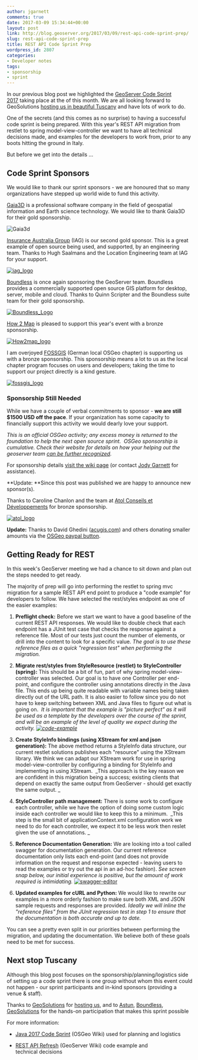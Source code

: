 ```yaml
---
author: jgarnett
comments: true
date: 2017-03-09 15:34:44+00:00
layout: post
link: http://blog.geoserver.org/2017/03/09/rest-api-code-sprint-prep/
slug: rest-api-code-sprint-prep
title: REST API Code Sprint Prep
wordpress_id: 2807
categories:
- Developer notes
tags:
- sponsorship
- sprint
---
```


In our previous blog post we highlighted the [GeoServer Code Sprint 2017](http://blog.geoserver.org/2017/01/23/geoserver-code-sprint-2017/) taking place at the of this month. We are all looking forward to GeoSolutions [hosting us in beautiful Tuscany](http://www.geo-solutions.it/blog/geoserver-code-sprint-2017/) and have lots of work to do.

One of the secrets (and this comes as no surprise) to having a successful code sprint is being prepared. With this year's REST API migration from restlet to spring model-view-controller we want to have all technical decisions made, and examples for the developers to work from, prior to any boots hitting the ground in Italy.

But before we get into the details ...


## Code Sprint Sponsors


We would like to thank our sprint sponsors - we are honoured that so many organizations have stepped up world wide to fund this activity.

[Gaia3D](http://www.gaia3d.com/en/) is a professional software company in the field of geospatial information and Earth science technology. We would like to thank Gaia3D for their gold sponsorship.

![Gaia3d](http://blog.geoserver.org/wp-content/uploads/2017/03/Gaia3d-300x112.png)

[Insurance Australia Group](http://iag.com.au/) (IAG) is our second gold sponsor. This is a great example of open source being used, and supported, by an engineering team. Thanks to Hugh Saalmans and the Location Engineering team at IAG for your support.

[![iag_logo](http://blog.geoserver.org/wp-content/uploads/2017/03/iag_logo-300x300.png)](http://blog.geoserver.org/wp-content/uploads/2017/03/iag_logo.png)

[Boundless](https://boundlessgeo.com/) is once again sponsoring the GeoServer team. Boundless provides a commercially supported open source GIS platform for desktop, server, mobile and cloud. Thanks to Quinn Scripter and the Boundless suite team for their gold sponsorship.



[![Boundless_Logo](http://blog.geoserver.org/wp-content/uploads/2017/03/Boundless_Logo.png)](http://blog.geoserver.org/wp-content/uploads/2017/03/Boundless_Logo.png)

[How 2 Map](http://www.how2map.com) is pleased to support this year's event with a bronze sponsorship.

[![How2map_logo](http://blog.geoserver.org/wp-content/uploads/2017/03/How2map_logo.png)](http://blog.geoserver.org/wp-content/uploads/2017/03/How2map_logo.png)

I am overjoyed [FOSSGIS](https://www.fossgis.de) (German local OSGeo chapter) is supporting us with a bronze sponsorship. This sponsorship means a lot to us as the local chapter program focuses on users and developers; taking the time to support our project directly is a kind gesture.

[![fossgis_logo](http://blog.geoserver.org/wp-content/uploads/2017/03/fossgis_logo.png)](http://blog.geoserver.org/wp-content/uploads/2017/03/fossgis_logo.png)




### Sponsorship Still Needed


While we have a couple of verbal commitments to sponsor - **we are still $1500 USD off the pace**. If your organization has some capacity to financially support this activity we would dearly love your support.

_This is an official OSGeo activity; any excess money is returned to the foundation to help the next open source sprint.  OSGeo sponsorship is cumulative. Check their website for details on how your helping out the geoserver team [can be further recognized](http://www.osgeo.org/sponsorship/opportunities)._

For sponsorship details [visit the wiki page](https://wiki.osgeo.org/wiki/Java_2017_Code_Sprint#How_to_Sponsor) (or contact [Jody Garnett](mailto:jody.garnett@gmail.com) for assistance).

**Update: **Since this post was published we are happy to announce new sponsor(s).

Thanks to Caroline Chanlon and the team at [Atol Conseils et Développements](https://www.atolcd.com) for bronze sponsorship.

[![atol_logo](http://blog.geoserver.org/wp-content/uploads/2017/03/atol_logo-1024x229.png)](http://blog.geoserver.org/wp-content/uploads/2017/03/atol_logo.png)

**Update:** Thanks to David Ghedini ([acugis.com](https://www.acugis.com)) and others donating smaller amounts via the [OSGeo paypal button](http://osgeo.org).


## Getting Ready for REST


In this week's GeoServer meeting we had a chance to sit down and plan out the steps needed to get ready.

The majority of prep will go into performing the restlet to spring mvc migration for a sample REST API end point to produce a "code example" for developers to follow. We have selected the rest/styles endpoint as one of the easier examples:



 	
  1. **Preflight check:** Before we start we want to have a good baseline of the current REST API responses. We would like to double check that each endpoint has a JUnit test case that checks the response against a reference file. Most of our tests just count the number of elements, or drill into the content to look for a specific value. _The goal is to use these reference files as a quick "regression test" when performing the migration._

 	
  2. **Migrate rest/styles from StyleResource (restlet) to StyleController (spring):** This should be a bit of fun, part of why spring model-view-controller was selected. Our goal is to have one Controller per end-point, and configure the controller using annotations directly in the Java file. This ends up being quite readable with variable names being taken directly out of the URL path. It is also easier to follow since you do not have to keep switching between XML and Java files to figure out what is going on.  _It is important that the example is "picture perfect" as it will be used as a template by the developers over the course of the sprint, and will be an example of the level of quality we expect during the activity.
[![code-example](http://blog.geoserver.org/wp-content/uploads/2017/03/code-example.png)](http://blog.geoserver.org/wp-content/uploads/2017/03/code-example.png)_

 	
  3. **Create StyleInfo bindings (using XStream for xml and json generation):** The above method returns a StyleInfo data structure, our current restlet solutions publishes each "resource" using the XStream library. We think we can adapt our XStream work for use in spring model-view-controller by configuring a binding for StyleInfo and implementing in using XStream.  _This approach is the key reason we are confident in this migration being a success; existing clients that depend on exactly the same output from GeoServer - should get exactly the same output.
_

 	
  4. **StyleController path management:** There is some work to configure each controller, while we have the option of doing some custom logic inside each controller we would like to keep this to a minimum.  _This step is the small bit of applicationContext.xml configuration work we need to do for each controller, we expect it to be less work then reslet given the use of annotations.
_

 	
  5. **Reference Documentation Generation:** We are looking into a tool called swagger for documentation generation. Our current reference documentation only lists each end-point (and does not provide information on the request and response expected - leaving users to read the examples or try out the api in an ad-hoc fashion). _See screen snap below, our initial experience is positive, but the amount of work required is intimidating._
[![swagger-editor](http://blog.geoserver.org/wp-content/uploads/2017/03/swagger-editor.png) ](http://blog.geoserver.org/wp-content/uploads/2017/03/swagger-editor.png)

 	
  6. **Updated examples for cURL and Python:** We would like to rewrite our examples in a more orderly fashion to make sure both XML and JSON sample requests and responses are provided. _Ideally we will inline the "reference files" from the JUnit regression test in step 1 to ensure that the documentation is both accurate and up to date._


You can see a pretty even split in our priorities between performing the migration, and updating the documentation. We believe both of these goals need to be met for success.


## Next stop Tuscany


Although this blog post focuses on the sponsorship/planning/logistics side of setting up a code sprint there is one group without whom this event could not happen - our sprint participants and in-kind sponsors (providing a venue & staff).

Thanks to [GeoSolutions](http://www.geo-solutions.it) for [hosting us](http://www.geo-solutions.it/blog/geoserver-code-sprint-2017/), and to [Astun](http://astuntechnology.com), [Boundless](http://boundlessgeo.com), [GeoSolutions](http://www.geo-solutions.it) for the hands-on participation that makes this sprint possible

For more information:



 	
  * [Java 2017 Code Sprint](https://wiki.osgeo.org/wiki/Java_2017_Code_Sprint) (OSGeo Wiki) used for planning and logistics

 	
  * [REST API Refresh](https://github.com/geoserver/geoserver/wiki/REST-API-Refresh) (GeoServer Wiki) code example and technical decisions


